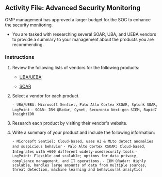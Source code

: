 ## Activity File: Advanced Security Monitoring 


OMP management has approved a larger budget for the SOC to enhance the security monitoring. 

- You are tasked with researching several SOAR, UBA, and UEBA vendors to provide a summary to your management about the products you are recommending.

### Instructions

1. Review the following lists of vendors for the following products:
    - [UBA/UEBA](https://www.itcentralstation.com/categories/user-behavior-analytics-ueba)

    - [SOAR](https://www.itcentralstation.com/categories/security-orchestration-automation-and-response-soar)
  
2. Select a vendor for each product.

    `- UBA/UEBA: Microsoft Sentiel, Palo Alto Cortex XSOAR, Splunk SOAR, LogPoint`
    `- SOAR: IBM QRadar, Cynet, Securonix Next-gen SIEM, Rapid7 InsightIDR`

3. Research each product by visiting their vendor's website.
  
4. Write a summary of your product and include the following information:

    `- Microsoft Sentiel: Cloud-based, uses AI & MLto detect anomalies and suspicious behavior`
    `- Palo Alto Cortex XSOAR: Cloud-based, Integrates with +600 different widely-usedsecurity tools`
    `- LogPoint: Flexible and scalable; options for data privacy, compliance management, and IT operations.`
    `- IBM QRadar: Highly scalable, handles large amounts of data from multiple sources, threat detection, machine learning and behavioural analytics`

